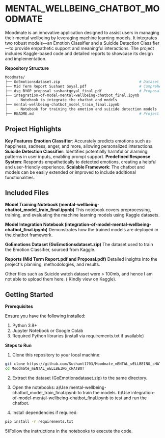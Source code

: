 # MENTAL_WELLBEING_CHATBOT_MOODMATE
Moodmate is an innovative application designed to assist users in managing their mental wellbeing by leveraging machine learning models. It integrates two robust models—an Emotion Classifier and a Suicide Detection Classifier—to provide empathetic support and meaningful interactions. The project includes Kaggle-based code and detailed reports to showcase its design and implementation.

**Repository Structure**
 ``` bash
Moodmate/
├── GoEmotionsdataset.zip                                    # Dataset used for emotion classification
├── Mid Term Report Sushant Goyal.pdf                        # Comprehensive mid-term project report
├── dsg BYOP proposal sushantgoyal final.pdf                 # Proposal document outlining the project
├── integration-of-model-mental-wellbeing-chatbot_final.ipynb
│    - Notebook to integrate the chatbot and models
├── mental-wellbeing-chatbot_model_train_final.ipynb
│    - Notebook for training the emotion and suicide detection models
├── README.md                                                # Project documentation
```
## **Project Highlights**
**Key Features**
**Emotion Classifier**: Accurately predicts emotions such as happiness, sadness, anger, and more, allowing personalized interactions.
**Suicide Detection Classifier**: Identifies potentially harmful or alarming patterns in user inputs, enabling prompt support.
**Predefined Response System**: Responds empathetically to detected emotions, creating a helpful and user-friendly experience.
**Scalable Framework**: The chatbot and models can be easily extended or improved to include additional functionalities.

## **Included Files**
**Model Training Notebook (mental-wellbeing-chatbot_model_train_final.ipynb)**
This notebook covers preprocessing, training, and evaluating the machine learning models using Kaggle datasets.

**Model Integration Notebook (integration-of-model-mental-wellbeing-chatbot_final.ipynb)**
Demonstrates how the trained models are deployed in the chatbot framework.

**GoEmotions Dataset (GoEmotionsdataset.zip)**
The dataset used to train the Emotion Classifier, sourced from Kaggle.

**Reports (Mid Term Report.pdf and Proposal.pdf)**
Detailed insights into the project's planning, methodologies, and results.

Other files such as Suicide watch dataset were > 100mb, and hence I am not able to upload them here. ( Kindly view on Kaggle).

## **Getting Started**
**Prerequisites**

Ensure you have the following installed:
1) Python 3.8+
2) Jupyter Notebook or Google Colab
3) Required Python libraries (install via requirements.txt if available)

**Steps to Run**
1) Clone this repository to your local machine:
``` bash
git clone https://github.com/Sushant1703/Moodmate_mENTAL_wELLBEING_cHATBOT.git
cd Moodmate_mENTAL_wELLBEING_cHATBOT
```
2) Extract the dataset (GoEmotionsdataset.zip) to the same directory.

3) Open the notebooks:
   a)Use mental-wellbeing-chatbot_model_train_final.ipynb to train the models.
   b)Use integration-of-model-mental-wellbeing-chatbot_final.ipynb to test and run the chatbot.
   
4) Install dependencies if required:
```bash
pip install -r requirements.txt
```
5)Follow the instructions in the notebooks to execute the code.


